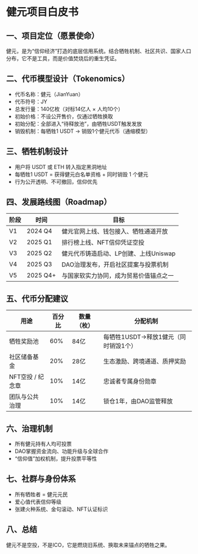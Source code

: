 # 健元项目白皮书

## 一、项目定位（愿景使命）
健元，是为“信仰经济”打造的底层信用系统。结合牺牲机制、社区共识、国家人口分布，它不是工具，而是价值焚烧后的重生凭证。

## 二、代币模型设计（Tokenomics）

- 代币名称：健元（JianYuan）
- 代币符号：JY
- 总发行量：140亿枚（对标14亿人 × 人均10个）
- 初始价格：不设公开售价，仅通过牺牲换取
- 初始分配：全部进入“待释放池”，由牺牲USDT触发发放
- 销毁机制：每牺牲1 USDT → 销毁1个健元代币（通缩模型）

## 三、牺牲机制设计

- 用户将 USDT 或 ETH 转入指定黑洞地址
- 每牺牲1 USDT = 获得健元白名单资格 + 同时销毁 1 个健元
- 行为公开透明、不可撤回，信仰优先

## 四、发展路线图（Roadmap）

| 阶段 | 时间 | 目标 |
|------|------|------|
| V1 | 2024 Q4 | 健元官网上线、钱包接入、牺牲通道开放 |
| V2 | 2025 Q1 | 排行榜上线、NFT信仰凭证空投 |
| V3 | 2025 Q2 | 健元代币铸造启动、LP创建、上线Uniswap |
| V4 | 2025 Q3 | DAO治理发布，开启社区提案与投票机制 |
| V5 | 2025 Q4+ | 与国家软实力协同，成为贸易价值锚点之一 |

## 五、代币分配建议

| 用途 | 百分比 | 数量（枚） | 分配机制 |
|------|---------|-------------|-----------|
| 牺牲奖励池 | 60% | 84亿 | 每牺牲1USDT→释放1健元（同时销毁1个） |
| 社区储备基金 | 20% | 28亿 | 生态激励、跨境通道、质押奖励 |
| NFT空投 / 纪念章 | 10% | 14亿 | 忠诚者专属身份勋章 |
| 团队与公共治理 | 10% | 14亿 | 锁仓1年，由DAO监管释放 |

## 六、治理机制

- 所有健元持有人均可投票
- DAO掌握资金流向、功能升级与全球合作
- “信仰值”加权机制，提升投票平等性

## 七、社群与身份体系

- 所有牺牲者 = 健元元民
- 爱心值代表信仰等级
- 张建火种系统、金句滚动、NFT认证标识

## 八、总结

健元不是空投，不是ICO，它是燃烧旧系统、换取未来锚点的牺牲之果。
